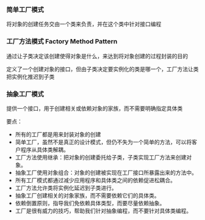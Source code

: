 ### 简单工厂模式

将对象的创建任务交由一个类来负责，并在这个类中针对接口编程

### 工厂方法模式 Factory Method Pattern

通过让子类决定该创建使得对象是什么，来达到将对象创建的过程封装的目的

定义了一个创建对象的接口，但由子类决定要实例化的类是哪一个，工厂方法让类把实例化推迟到子类

### 抽象工厂模式

提供一个接口，用于创建相关或依赖对象的家族，而不需要明确指定具体类

要点：

-   所有的工厂都是用来封装对象的创建
-   简单工厂，虽然不是真正的设计模式，但仍不失为一个简单的方法，可以将客户程序从具体类解耦。
-   工厂方法使用继承：把对象的创建委托给子类，子类实现工厂方法来创建对象。
-   抽象工厂使用对象组合：对象的创建被实现在工厂接口所暴露出来的方法中。
-   所有工厂模式都通过减少应用程序和具体类之间的依赖促进松耦合。
-   工厂方法允许类将实例化延迟到子类进行。
-   抽象工厂创建相关的对象家族，而不需要依赖它们的具体类。
-   依赖倒置原则，指导我们免依赖具体类型，而要尽量依赖抽象。
-   工厂是很有威力的技巧，帮助我们针对抽象编程，而不要针对具体类编程。


